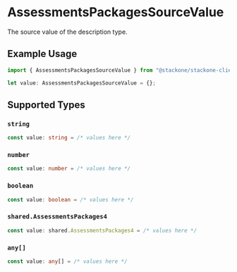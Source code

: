 # AssessmentsPackagesSourceValue

The source value of the description type.

## Example Usage

```typescript
import { AssessmentsPackagesSourceValue } from "@stackone/stackone-client-ts/sdk/models/shared";

let value: AssessmentsPackagesSourceValue = {};
```

## Supported Types

### `string`

```typescript
const value: string = /* values here */
```

### `number`

```typescript
const value: number = /* values here */
```

### `boolean`

```typescript
const value: boolean = /* values here */
```

### `shared.AssessmentsPackages4`

```typescript
const value: shared.AssessmentsPackages4 = /* values here */
```

### `any[]`

```typescript
const value: any[] = /* values here */
```

